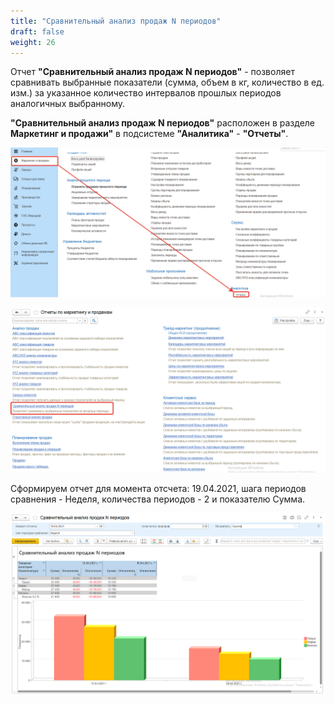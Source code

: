 ```yaml
---
title: "Сравнительный анализ продаж N периодов"
draft: false
weight: 26
---
```


Отчет **"Сравнительный анализ продаж N периодов"** - позволяет сравнивать выбранные показатели (сумма, объем в кг, количество в ед. изм.) за указанное количество интервалов прошлых периодов аналогичных выбранному.

**"Сравнительный анализ продаж N периодов"** расположен в разделе **Маркетинг и продажи"** в подсистеме **"Аналитика"** - **"Отчеты"**.

[![1][1]][1]

[![2][2]][2]

Сформируем отчет для момента отсчета: 19.04.2021, шага периодов сравнения - Неделя, количества периодов - 2 и показателю Сумма.

[![3][3]][3]

[1]: 1.png
[2]: 2.png
[3]: 3.png
